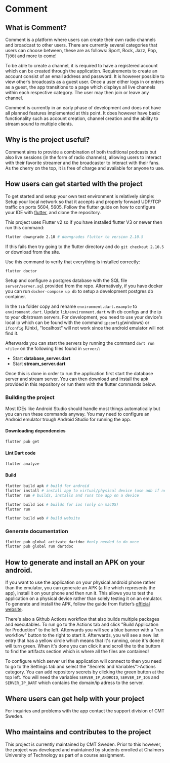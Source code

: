# Comment

## What is Comment?
Comment is a platform where users can create their own radio channels and broadcast to other users. 
There are currently several categories that users can choose between, these are as follows:
Sport, Rock, Jazz, Pop, Tjööt and more to come!

To be able to create a channel, it is required to have a registered account which can be created through the application. Requirements to create an account consist of an email address and password. It is however possible to view other’s broadcasts as a guest user. 
Once a user either logs in or enters as a guest, the app transitions to a page which displays all live channels within each respective category. The user may then join or leave any channel.

Comment is currently in an early phase of development and does not have all planned features implemented at this point. It does however have basic functionality such as account creation, channel creation and the ability to stream sound to multiple clients.

## Why is the project useful?
Comment aims to provide a combination of both traditional podcasts but also live sessions (in the form of radio channels), allowing users to interact with their favorite streamer and the broadcaster to interact with their fans. As the cherry on the top, it is free of charge and available for anyone to use. 

## How users can get started with the project
To get started and setup your own test environment is relatively simple:
Setup your local network so that it accepts and properly forward UDP/TCP traffic on ports 5604, 5605.
Follow the flutter guide on how to configure your IDE with [flutter](https://docs.flutter.dev/get-started/editor), and clone the repository.

This project uses Flutter v2 so if you have installed flutter V3 or newer then run this command:
```bash
flutter downgrade 2.10 # downgrades flutter to version 2.10.5
```
If this fails then try going to the flutter directory and do `git checkout 2.10.5` or download from the site.

Use this command to verify that everything is installed correctly:
```bash
flutter doctor
```

Setup and configure a postgres database with the SQL file `server/server.sql` provided from the repo.
Alternatively, if you have docker you can run `docker-compose up db` to setup a development postgres db container.

In the `lib` folder copy and rename `environment.dart.example` to `environment.dart`. 
Update `lib/environment.dart` with db configs and the ip to your db/stream servers. 
For development, you need to use your device's local ip which can be found with the 
command `ipconfig`(windows) or `ifconfig` (Unix), "localhost" will not work since the android emulator will not find it. 

Afterwards you can start the servers by running the command `dart run <file>` on the following files found in `server/`:
- Start **database_server.dart**
- Start **stream_server.dart**

Once this is done in order to run the application first start the database server and stream server. 
You can then download and install the apk provided in this repository or run them with the flutter commands below.

### Building the project
Most IDEs like Android Studio should handle most things automatically but you can run  these commands  anyway.
You may need to configure an Android emulator trough Android Studio for running the app.

#### Downloading dependencies
```bash
flutter pub get
```

#### Lint Dart code
```bash
flutter analyze
```

#### Build
```bash
flutter build apk # build for android
flutter install # install app to virtual/physical device (use adb if needed)
flutter run # builds, installs and runs the app on a device

flutter build ios # builds for ios (only on macOS)
flutter run

flutter build web # build website
```

### Generate documentation
```bash
flutter pub global activate dartdoc #only needed to do once
flutter pub global run dartdoc
```

## How to generate and install an APK on your android. 
If you want to use the application on your physical android phone rather than the emulator, you can generate an APK (a file which represents the app), install it on your phone and then run it. This allows you to test the application on a physical device rather than solely testing it on an emulator. 
To generate and install the APK, follow the guide from flutter’s [official website](https://docs.flutter.dev/deployment/android). 

There's also a Github Actions workflow that also builds multiple packages and executables. To run go to the Actions tab and click "Build Application for Production" to the left. Afterwards you will see a blue banner with a "run workflow" button to the right to start it. Afterwards, you will see a new list entry that has a yellow circle which means that it's running, once it's done it will turn green. When it's done you can click it and scroll the to the buttom to  find the artifacts section which is where all the files are contained!

To configure which server url the application will connect to then you need to go to the Settings tab and select the  "Secrets and Variables">Actions category. You can add repository secrets by clicking the green button at the top left. You will need the variables `SERVER_IP_ANDROID`, `SERVER_IP_IOS` and `SERVER_IP_DART`  which contains the domain/ip adress to the server.

## Where users can get help with your project
For inquiries and problems with the app contact the support division of CMT Sweden. 

## Who maintains and contributes to the project
This project is currently maintained by CMT Sweden. Prior to this however, the project was developed and maintained by students enrolled at Chalmers University of Technology as part of a course assignment.
